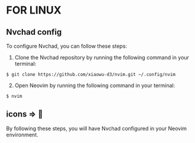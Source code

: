 # FOR LINUX
## Nvchad config 

To configure Nvchad, you can follow these steps:

1. Clone the Nvchad repository by running the following command in your terminal:
```
$ git clone https://github.com/xiaowu-d3/nvim.git ~/.config/nvim
```

2. Open Neovim by running the following command in your terminal:
```
$ nvim
```
## icons => 󰣇 

By following these steps, you will have Nvchad configured in your Neovim environment.

